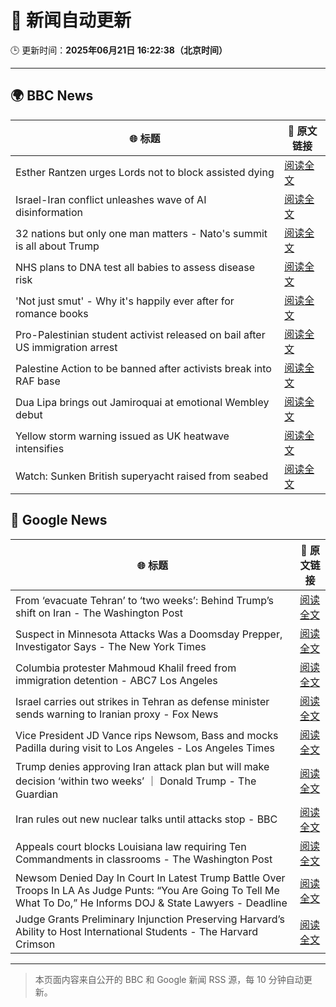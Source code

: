 # 🧠 新闻自动更新

🕒 更新时间：**2025年06月21日 16:22:38（北京时间）**

---

## 🌍 BBC News

| 🌐 标题 | 🔗 原文链接 |
|--------|-------------|
| Esther Rantzen urges Lords not to block assisted dying | [阅读全文](https://www.bbc.com/news/articles/cx23nd10295o) |
| Israel-Iran conflict unleashes wave of AI disinformation | [阅读全文](https://www.bbc.com/news/articles/c0k78715enxo) |
| 32 nations but only one man matters - Nato's summit is all about Trump | [阅读全文](https://www.bbc.com/news/articles/c93kqnz3pxgo) |
| NHS plans to DNA test all babies to assess disease risk | [阅读全文](https://www.bbc.com/news/articles/c1ljg7v0vmpo) |
| 'Not just smut' - Why it's happily ever after for romance books | [阅读全文](https://www.bbc.com/news/articles/c75r6kq2pdwo) |
| Pro-Palestinian student activist released on bail after US immigration arrest | [阅读全文](https://www.bbc.com/news/articles/clylv796ekgo) |
| Palestine Action to be banned after activists break into RAF base | [阅读全文](https://www.bbc.com/news/articles/cn81g4e0nlyo) |
| Dua Lipa brings out Jamiroquai at emotional Wembley debut | [阅读全文](https://www.bbc.com/news/articles/c98wdj5peyko) |
| Yellow storm warning issued as UK heatwave intensifies | [阅读全文](https://www.bbc.com/news/articles/cg5z78nyglpo) |
| Watch: Sunken British superyacht raised from seabed | [阅读全文](https://www.bbc.com/news/videos/c74zl9eleezo) |

## 📰 Google News

| 🌐 标题 | 🔗 原文链接 |
|--------|-------------|
| From ‘evacuate Tehran’ to ‘two weeks’: Behind Trump’s shift on Iran - The Washington Post | [阅读全文](https://news.google.com/rss/articles/CBMigAFBVV95cUxPQjhjbWhVWkhnTGdrQ0FHbjhPajgtUE02TzNmbl83OENrRFdManJQb0pkZmlsdnVncGxVOTlKMElGU0ZuZlE3X2s3OERtS1hrUkdBNkE2NmpmM0huTTdua3RsZl9qTUpWZ2ZIS2lTc0hPNlBMeUYtQ05jaUJLRXVoSg?oc=5) |
| Suspect in Minnesota Attacks Was a Doomsday Prepper, Investigator Says - The New York Times | [阅读全文](https://news.google.com/rss/articles/CBMiiwFBVV95cUxOM3BzVVFhdExaYzc5dTB1X1ZNM2ZQM255RDg4a1FtVGp0REx0SHhVamlYMHQ1Q2h0ZUZWN2dCMWwyb3M5MHNYMFZiTU9vNGNCU1NUVUpEbUhtVG9GTXVpZzRqMnYxcTRNTXp2NEhuSUlvNG5DczlVZ1o3Q0JmQ2huUUktS2F6OVFBUEcw?oc=5) |
| Columbia protester Mahmoud Khalil freed from immigration detention - ABC7 Los Angeles | [阅读全文](https://news.google.com/rss/articles/CBMisgFBVV95cUxPbW96YlM5VWQwdEg5c2VRVkJOem9ubWxuVWYxUzBta0V2dXdkNE9VNGtmT2djbDNlNUpHVlBVeXdBT3B5Q281c1RnbWt5WkZ5RUVjTkZtU1ZCZm8wZ1ByUW9IUDJ4OUh1RGM1cGUycXV6YW5ZaWY3eEJ0NldUbDRwbFlsVDBvQ3BKMEtod0kySlI4VTNGU0htVnBERGMyOWppLW42TmFmb0FFWHhOWUdMT2tR?oc=5) |
| Israel carries out strikes in Tehran as defense minister sends warning to Iranian proxy - Fox News | [阅读全文](https://news.google.com/rss/articles/CBMidkFVX3lxTFAxWGFWMzY3VmFoR1gwem1kUERLLXRnVl9qU180N0RUZDBya3lTQXVvZHQtSWs3QVdJNmNJc05pbUhJelE4TnNDYTJ2THROSHVpLS13U3REczZOaGc0eU04c2xuaXdRWVlBbTdCVGhxWjRIUkxvMkHSAXtBVV95cUxORmwxckFIeFFOdm9DUFppSzJDdXUxS0Z0UHBueDNDSDI2ZktjNmxUS2pFNFRILVZtckQwWlQtVlNvaFBuVTlrenJRMF9XVFJDOGFSVy1TVGFjQ2F1UDI5Z3llR3B1YnBid2stRzFzZ3RKc2ExeWpGaVJObU0?oc=5) |
| Vice President JD Vance rips Newsom, Bass and mocks Padilla during visit to Los Angeles - Los Angeles Times | [阅读全文](https://news.google.com/rss/articles/CBMingFBVV95cUxQSXpPa2VGcDFkZmZ1RmhaUzZvTE9ReVBabVdYX0hRMDEwRV9zRTVNd0pvVThZTUh5dG1rLVd6ekZRM3c4N1NaMjBDdUI5ZDF5VmRpRVdnaGxnWEJ1eDBxbFYtYXB2bmpjRnZSSVZybVpJY0lzXzBFQVM5N3FPYmlmbTR2Vl9uSEhLNTBYREtFZGpzbk1BYnBIMHdfblotQQ?oc=5) |
| Trump denies approving Iran attack plan but will make decision ‘within two weeks’ ｜ Donald Trump - The Guardian | [阅读全文](https://news.google.com/rss/articles/CBMihAFBVV95cUxOM0YyTTk1TWFyRHBxRGI1cUF3TDhNZkhGaHFRdmNtRXVlS3VNd0hrdnBkUURMX3lvSVJWV01ESVUzdlBsU2hZX1FxX3Q2Mmd2X2MwVkwya1VIUXVGTkYwZDBfTWJVWmpTM19IeWRwRzBhM2R4R0gtNVNRSDVPTk84YVRseFQ?oc=5) |
| Iran rules out new nuclear talks until attacks stop - BBC | [阅读全文](https://news.google.com/rss/articles/CBMiWkFVX3lxTE5oYnB3N1pyQzZyMFZZNnZqZHcyR2xBOHFYM2VHbUU0WHJkRkViSmpodXlodDBydmhZTVd1QVAtdHl3WkhKRmxGcmdwUjUtdkVNU2xEWkVjUDdVUdIBX0FVX3lxTE1RZGVDSDVOWHdTWGlPeDVBM1d1cHdESXJ4alBLOXF0WVFHM2xBVGp0ZHp2Q1M2TkpNRWxzd2o4YlY3YXRLaGVpTU0yM1k5NjRleGZTdWpOOGVrVWtRV0Jz?oc=5) |
| Appeals court blocks Louisiana law requiring Ten Commandments in classrooms - The Washington Post | [阅读全文](https://news.google.com/rss/articles/CBMilwFBVV95cUxQeFBHZUlIckRNX04wdEJ3a1VzQlBaWmNZNHZiS3NtU0k2aERIVW80cVc1VnlwRWNRXy1GaHZRb1lUdFZpa1JZZExGZlhuSkJQU041V1JaUWc1QUcxWlkzU05PRGlUNnpwNU9kcE14ci1XX0tYT1dxbGZsLTFTMnpUZVNJOGYyT3JiY3ZENXRsMHJMMy1mU0J3?oc=5) |
| Newsom Denied Day In Court In Latest Trump Battle Over Troops In LA As Judge Punts: “You Are Going To Tell Me What To Do,” He Informs DOJ & State Lawyers - Deadline | [阅读全文](https://news.google.com/rss/articles/CBMie0FVX3lxTE9menhnN0RLRFBRa19PbkhxN1d5bFhUTEN0RWllTC16SUlDNnRrSGQyNUZzYmkyb0w0MHBLMEJydjVQSHBWR3VTQkFmelVSZlNkdE15SEJIbjU3Z2dZQUhKRUhYX2xNSENGTUZ3MXBRQXcwem9pR2FqMUpvYw?oc=5) |
| Judge Grants Preliminary Injunction Preserving Harvard’s Ability to Host International Students - The Harvard Crimson | [阅读全文](https://news.google.com/rss/articles/CBMifkFVX3lxTE5fcWxPYXdkZmU5aVZqZXBSZjJyTDhMZFQ3U2l4cC1tR0d0N3FJc2M3QkpaRklzQzFCbEdNUlhOYkh3WEtFQ0oteDBzOUVqcGVpRlRCWGg4U0ozR2d1RmZuRGNmc3BPVnJBU2M1c0R3OEVSN3Z0X3NaM1Q1VXpzdw?oc=5) |

---
> 本页面内容来自公开的 BBC 和 Google 新闻 RSS 源，每 10 分钟自动更新。